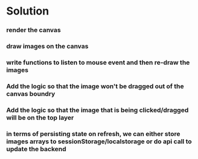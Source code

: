 # Solution

### render the canvas 

### draw images on the canvas

### write functions to listen to mouse event and then re-draw the images

### Add the logic so that the image won't be dragged out of the canvas boundry

### Add the logic so that the image that is being clicked/dragged will be on the top layer

### in terms of persisting state on refresh, we can either store images arrays to sessionStorage/localstorage or do api call to update the backend


